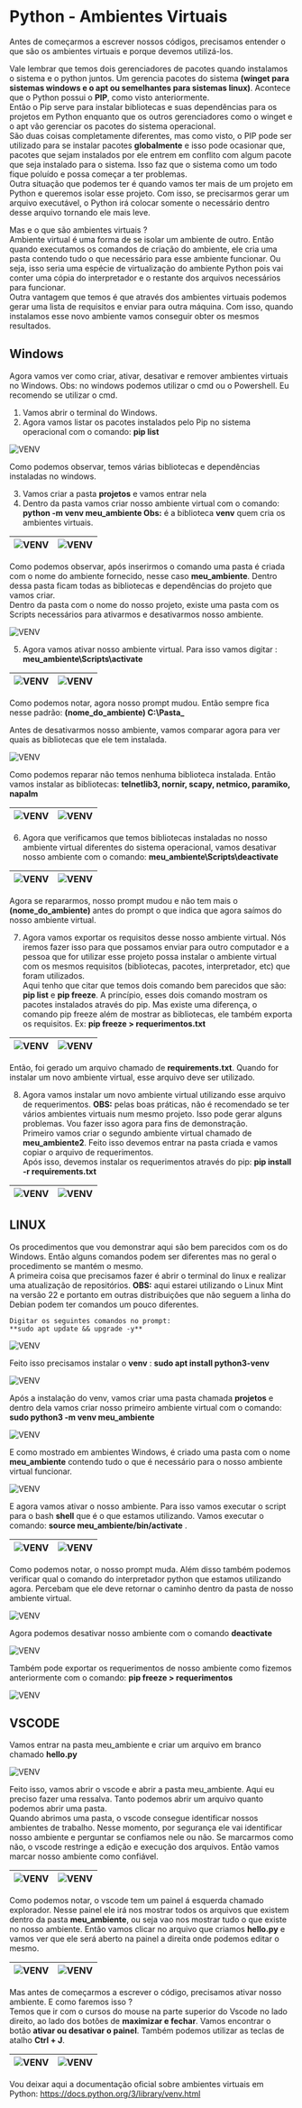 # Python - Ambientes Virtuais

Antes de começarmos a escrever nossos códigos, precisamos entender o que são os ambientes virtuais e porque devemos utilizá-los.  

Vale lembrar que temos dois gerenciadores de pacotes quando instalamos o sistema e o python juntos. Um gerencia pacotes do sistema **(winget para sistemas windows e o apt ou semelhantes para sistemas linux)**. Acontece que o Python possui o **PIP**, como visto anteriormente.  
Então o Pip serve para instalar bibliotecas e suas dependências para os projetos em Python enquanto que os outros gerenciadores como o winget e o apt vão gerenciar os pacotes do sistema operacional.  
São duas coisas completamente diferentes, mas como visto, o PIP pode ser utilizado para se instalar pacotes **globalmente** e isso pode ocasionar que, pacotes que sejam instalados por ele entrem em conflito com algum pacote que seja instalado para o sistema. Isso faz que o sistema como um todo fique poluído e possa começar a ter problemas.  
Outra situação que podemos ter é quando vamos ter mais de um projeto em Python e queremos isolar esse projeto. Com isso, se precisarmos gerar um arquivo executável, o Python irá colocar somente o necessário dentro desse arquivo tornando ele mais leve.  

Mas e o que são ambientes virtuais ?  
Ambiente virtual é uma forma de se isolar um ambiente de outro. Então quando executamos os comandos de criação do ambiente, ele cria uma pasta contendo tudo o que necessário para esse ambiente funcionar. Ou seja, isso seria uma espécie de virtualização do ambiente Python pois vai conter uma cópia do interpretador e o restante dos arquivos necessários para funcionar.  
Outra vantagem que temos é que através dos ambientes virtuais podemos gerar uma lista de requisitos e enviar para outra máquina. Com isso, quando instalamos esse novo ambiente vamos conseguir obter os mesmos resultados.
  
## Windows

Agora vamos ver como criar, ativar, desativar e remover ambientes virtuais no Windows. Obs: no windows podemos utilizar o cmd ou o Powershell. Eu recomendo se utilizar o cmd.  
1. Vamos abrir o terminal do Windows. 
2. Agora vamos listar os pacotes instalados pelo Pip no sistema operacional com o comando: **pip list**

![VENV](Imagens/Windows/01.png)  

Como podemos observar, temos várias bibliotecas e dependências instaladas no windows.  

3. Vamos criar a pasta **projetos** e vamos entrar nela
4. Dentro da pasta vamos criar nosso ambiente virtual com o comando: **python -m venv meu_ambiente Obs:** é a biblioteca **venv** quem cria os ambientes virtuais.  

| ![VENV](Imagens/Windows/02.png) | ![VENV](Imagens/Windows/03.png) |
|---------------------------------|---------------------------------|  

Como podemos observar, após inserirmos o comando uma pasta é criada com o nome do ambiente fornecido, nesse caso **meu_ambiente**. Dentro dessa pasta ficam todas as bibliotecas e dependências do projeto que vamos criar.  
Dentro da pasta com o nome do nosso projeto, existe uma pasta com os Scripts necessários para ativarmos e desativarmos nosso ambiente.  

![VENV](Imagens/Windows/04.png)  

5. Agora vamos ativar nosso ambiente virtual. Para isso vamos digitar : **meu_ambiente\Scripts\activate**

| ![VENV](Imagens/Windows/05.png) | ![VENV](Imagens/Windows/06.png) |
|---------------------------------|---------------------------------|  

Como podemos notar, agora nosso prompt mudou. Então sempre fica nesse padrão: **(nome_do_ambiente) C:\Pasta\_**  

Antes de desativarmos nosso ambiente, vamos comparar agora para ver quais as bibliotecas que ele tem instalada.  

![VENV](Imagens/Windows/07.png)  

Como podemos reparar não temos nenhuma biblioteca instalada. Então vamos instalar as bibliotecas: **telnetlib3, nornir, scapy, netmico, paramiko, napalm** 

| ![VENV](Imagens/Windows/08.png) | ![VENV](Imagens/Windows/09.png) |
|---------------------------------|---------------------------------|

6. Agora que verificamos que temos bibliotecas instaladas no nosso ambiente virtual diferentes do sistema operacional, vamos desativar nosso ambiente com o comando: **meu_ambiente\Scripts\deactivate**

| ![VENV](Imagens/Windows/10.png) | ![VENV](Imagens/Windows/11.png) |
|---------------------------------|---------------------------------|  

Agora se repararmos, nosso prompt mudou e não tem mais o **(nome_do_ambiente)** antes do prompt o que indica que agora saímos do nosso ambiente virtual.  

7. Agora vamos exportar os requisitos desse nosso ambiente virtual. Nós iremos fazer isso para que possamos enviar para outro computador e a pessoa que for utilizar esse projeto possa instalar o ambiente virtual com os mesmos requisitos (bibliotecas, pacotes, interpretador, etc) que foram utilizados.  
Aqui tenho que citar que temos dois comando bem parecidos que são: **pip list** e **pip freeze**. A princípio, esses dois comando mostram os pacotes instalados através do pip. Mas existe uma diferença, o comando pip freeze além de mostrar as bibliotecas, ele também exporta os requisitos. Ex: **pip freeze > requerimentos.txt**  

| ![VENV](Imagens/Windows/12.png) | ![VENV](Imagens/Windows/13.png) |
|---------------------------------|---------------------------------| 

Então, foi gerado um arquivo chamado de **requirements.txt**. Quando for instalar um novo ambiente virtual, esse arquivo deve ser utilizado.  

8. Agora vamos instalar um novo ambiente virtual utilizando esse arquivo de requerimentos. **OBS:** pelas boas práticas, não é recomendado se ter vários ambientes virtuais num mesmo projeto. Isso pode gerar alguns problemas. Vou fazer isso agora para fins de demonstração.  
Primeiro vamos criar o segundo ambiente virtual chamado de **meu_ambiente2**. Feito isso devemos entrar na pasta criada e vamos copiar o arquivo de requerimentos.  
Após isso, devemos instalar os requerimentos através do pip: **pip install -r requirements.txt**  

| ![VENV](Imagens/Windows/14.png) | ![VENV](Imagens/Windows/15.png) |
|---------------------------------|---------------------------------| 


## LINUX

Os procedimentos que vou demonstrar aqui são bem parecidos com os do Windows. Então alguns comandos podem ser diferentes mas no geral o procedimento se mantém o mesmo.  
A primeira coisa que precisamos fazer é abrir o terminal do linux e realizar uma atualização de repositórios. **OBS:** aqui estarei utilizando o Linux Mint na versão 22 e portanto em outras distribuições que não seguem a linha do Debian podem ter comandos um pouco diferentes.  

    Digitar os seguintes comandos no prompt:  
    **sudo apt update && upgrade -y**  

![VENV](Imagens/Linux/01.png)  

Feito isso precisamos instalar o **venv** : **sudo apt install python3-venv**  

![VENV](Imagens/Linux/02.png)  

Após a instalação do venv, vamos criar uma pasta chamada **projetos** e dentro dela vamos criar nosso primeiro ambiente virtual com o comando: **sudo python3 -m venv meu_ambiente**  

![VENV](Imagens/Linux/03.png)  

E como mostrado em ambientes Windows, é criado uma pasta com o nome **meu_ambiente** contendo tudo o que é necessário para o nosso ambiente virtual funcionar.  

![VENV](Imagens/Linux/04.png)  

E agora vamos ativar o nosso ambiente. Para isso vamos executar o script para o bash **shell** que é o que estamos utilizando. Vamos executar o comando: **source meu_ambiente/bin/activate** .

| ![VENV](Imagens/Linux/05.png) | ![VENV](Imagens/Linux/06.png) |
|------------------------------|--------------------------------|  

Como podemos notar, o nosso prompt muda. Além disso também podemos verificar qual o comando do interpretador python que estamos utilizando agora. Percebam que ele deve retornar o caminho dentro da pasta de nosso ambiente virtual.  

![VENV](Imagens/Linux/07.png)

Agora podemos desativar nosso ambiente com o comando **deactivate**  

![VENV](Imagens/Linux/08.png)  

Também pode exportar os requerimentos de nosso ambiente como fizemos anteriormente com o comando: **pip freeze > requerimentos**  

![VENV](Imagens/Linux/09.png)  

## VSCODE

Vamos entrar na pasta meu_ambiente e criar um arquivo em branco chamado **hello.py**  

![VENV](Imagens/Linux/10.png)

Feito isso, vamos abrir o vscode e abrir a pasta meu_ambiente. Aqui eu preciso fazer uma ressalva. Tanto podemos abrir um arquivo quanto podemos abrir uma pasta.  
Quando abrimos uma pasta, o vscode consegue identificar nossos ambientes de trabalho. Nesse momento, por segurança ele vai identificar nosso ambiente e perguntar se confiamos nele ou não. Se marcarmos como não, o vscode restringe a edição e execução dos arquivos. Então vamos marcar nosso ambiente como confiável.  

| ![VENV](Imagens/Linux/11.png) | ![VENV](Imagens/Linux/12.png) |
|-------------------------------|-------------------------------|  

Como podemos notar, o vscode tem um painel á esquerda chamado explorador. Nesse painel ele irá nos mostrar todos os arquivos que existem dentro da pasta **meu_ambiente**, ou seja vao nos mostrar tudo o que existe no nosso ambiente. Então vamos clicar no arquivo que criamos **hello.py** e vamos ver que ele será aberto na painel a direita onde podemos editar o mesmo.  

| ![VENV](Imagens/Linux/13.png) | ![VENV](Imagens/Linux/14.png) |
|-------------------------------|-------------------------------| 

Mas antes de começarmos a escrever o código, precisamos ativar nosso ambiente. E como faremos isso ?  
Temos que ir com o cursos do mouse na parte superior do Vscode no lado direito, ao lado dos botões de **maximizar e fechar**. Vamos encontrar o botão **ativar ou desativar o painel**. Também podemos utilizar as teclas de atalho **Ctrl + J**.  

| ![VENV](Imagens/Linux/15.png) | ![VENV](Imagens/Linux/16.png) |
|-------------------------------|-------------------------------|


Vou deixar aqui a documentação oficial sobre ambientes virtuais em Python: https://docs.python.org/3/library/venv.html